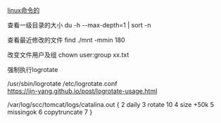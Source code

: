 [linux命令的](http://man.linuxde.net/)

查看一级目录的大小
du -h --max-depth=1 | sort -n


查看最近修改的文件
find ./mnt  -mmin 180

改变文件用户及组
chown user:group xx.txt


强制执行logrotate

/usr/sbin/logrotate /etc/logrotate.conf  
https://jin-yang.github.io/post/logrotate-usage.html

/var/log/scc/tomcat/logs/catalina.out {
  2      daily
  3      rotate 10
  4      size +50k
  5      missingok
  6      copytruncate
  7 }
